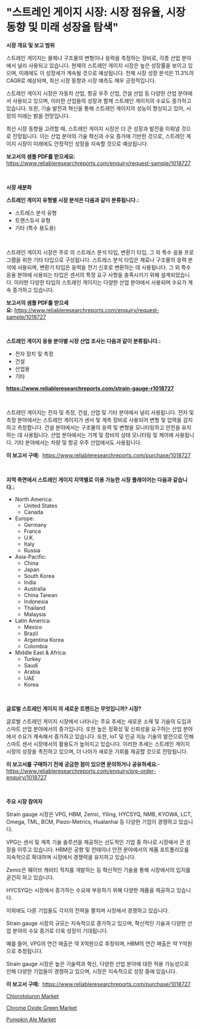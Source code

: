 <p><h1>"스트레인 게이지 시장: 시장 점유율, 시장 동향 및 미래 성장을 탐색"</h1></p><p><strong>시장 개요 및 보고 범위</strong></p>
<p><p>스트레인 게이지는 물체나 구조물의 변형이나 응력을 측정하는 장비로, 각종 산업 분야에서 널리 사용되고 있습니다. 현재의 스트레인 게이지 시장은 높은 성장률을 보이고 있으며, 미래에도 이 성장세가 계속될 것으로 예상됩니다. 전체 시장 성장 분석은 11.3%의 CAGR로 예상되며, 최신 시장 동향과 시장 예측도 매우 긍정적입니다.</p><p>스트레인 게이지 시장은 자동차 산업, 항공 우주 산업, 건설 산업 등 다양한 산업 분야에서 사용되고 있으며, 이러한 산업들의 성장과 함께 스트레인 게이지의 수요도 증가하고 있습니다. 또한, 기술 발전과 혁신을 통해 스트레인 게이지의 성능이 향상되고 있어, 시장의 미래는 밝을 전망입니다.</p><p>최신 시장 동향을 고려할 때, 스트레인 게이지 시장은 더 큰 성장과 발전을 이뤄낼 것으로 전망됩니다. 이는 산업 분야의 기술 혁신과 수요 증가에 기반한 것으로, 스트레인 게이지 시장이 미래에도 안정적인 성장을 지속할 것으로 예상됩니다.</p></p>
<p><strong>보고서의 샘플 PDF를 받으세요:</strong> <a href="https://www.reliableresearchreports.com/enquiry/request-sample/1018727">https://www.reliableresearchreports.com/enquiry/request-sample/1018727</a></p>
<p>&nbsp;</p>
<p><strong>시장 세분화</strong></p>
<p><strong>스트레인 게이지 유형별 시장 분석은 다음과 같이 분류됩니다.:</strong></p>
<p><ul><li>스트레스 분석 유형</li><li>트랜스듀서 유형</li><li>기타 (특수 용도용)</li></ul></p>
<p>&nbsp;</p>
<p><p>스트레인 게이지 시장은 주로 의 스트레스 분석 타입, 변환기 타입, 그 외 특수 응용 프로그램을 위한 기타 타입으로 구성됩니다. 스트레스 분석 타입은 재료나 구조물의 응력 분석에 사용되며, 변환기 타입은 응력을 전기 신호로 변환하는 데 사용됩니다. 그 외 특수 응용 분야에 사용되는 타입은 센서의 특정 요구 사항을 충족시키기 위해 설계되었습니다. 이러한 다양한 타입의 스트레인 게이지는 다양한 산업 분야에서 사용되며 수요가 계속 증가하고 있습니다.</p></p>
<p><strong>보고서의 샘플 PDF를 받으세요:</strong>&nbsp;<a href="https://www.reliableresearchreports.com/enquiry/request-sample/1018727">https://www.reliableresearchreports.com/enquiry/request-sample/1018727</a></p>
<p>&nbsp;</p>
<p><strong> 스트레인 게이지 응용 분야별 시장 산업 조사는 다음과 같이 분류됩니다.:</strong></p>
<p><ul><li>전자 장치 및 측정</li><li>건설</li><li>산업용</li><li>기타</li></ul></p>
<p><strong><a href="https://www.reliableresearchreports.com/strain-gauge-r1018727">https://www.reliableresearchreports.com/strain-gauge-r1018727</a></strong></p>
<p>&nbsp;</p>
<p><p>스트레인 게이지는 전자 및 측정, 건설, 산업 및 기타 분야에서 널리 사용됩니다. 전자 및 측정 분야에서는 스트레인 게이지가 센서 및 계측 장비로 사용되어 변형 및 압력을 감지하고 측정합니다. 건설 분야에서는 구조물의 응력 및 변형을 모니터링하고 안전을 유지하는 데 사용됩니다. 산업 분야에서는 기계 및 장비의 상태 모니터링 및 제어에 사용됩니다. 기타 분야에서는 차량 및 항공 우주 산업에서도 사용됩니다.</p></p>
<p><strong>이 보고서 구매:</strong>&nbsp; <a href="https://www.reliableresearchreports.com/purchase/1018727">https://www.reliableresearchreports.com/purchase/1018727</a></p>
<p>&nbsp;</p>
<p><strong>지역 측면에서 스트레인 게이지 지역별로 이용 가능한 시장 플레이어는 다음과 같습니다.:</strong></p>
<p><ul>
    <li>
        North America:
        <ul>
            <li>United States</li>
            <li>Canada</li>
        </ul>
    </li>
    <li>
        Europe:
        <ul>
            <li>Germany</li>
            <li>France</li>
            <li>U.K.</li>
            <li>Italy</li>
            <li>Russia</li>
        </ul>
    </li>
    <li>
        Asia-Pacific:
        <ul>
            <li>China</li>
            <li>Japan</li>
            <li>South Korea</li>
            <li>India</li>
            <li>Australia</li>
            <li>China Taiwan</li>
            <li>Indonesia</li>
            <li>Thailand</li>
            <li>Malaysia</li>
        </ul>
    </li>
    <li>
        Latin America:
        <ul>
            <li>Mexico</li>
            <li>Brazil</li>
            <li>Argentina Korea</li>
            <li>Colombia</li>
        </ul>
    </li>
    <li>
        Middle East & Africa:
        <ul>
            <li>Turkey</li>
            <li>Saudi</li>
            <li>Arabia</li>
            <li>UAE</li>
            <li>Korea</li>
        </ul>
    </li>
    </ul></p>
<p>&nbsp;</p>
<p><strong>글로벌 스트레인 게이지 의 새로운 트렌드는 무엇입니까? 시장?</strong></p>
<p><p>글로벌 스트레인 게이지 시장에서 나타나는 주요 추세는 새로운 소재 및 기술의 도입과 스마트 산업 분야에서의 증가입니다. 또한 높은 정확성 및 신뢰성을 요구하는 산업 분야에서 수요가 계속해서 증가하고 있습니다. 또한, IoT 및 인공 지능 기술의 발전으로 인해 스마트 센서 시장에서의 활용도가 높아지고 있습니다. 이러한 추세는 스트레인 게이지 시장의 성장을 촉진하고 있으며, 더 나아가 새로운 기회를 제공할 것으로 전망됩니다.</p></p>
<p><strong>이 보고서를 구매하기 전에 궁금한 점이 있으면 문의하거나 공유하세요.</strong>- <a href="https://www.reliableresearchreports.com/enquiry/pre-order-enquiry/1018727">https://www.reliableresearchreports.com/enquiry/pre-order-enquiry/1018727</a></p>
<p>&nbsp;</p>
<p><strong>주요 시장 참여자</strong></p>
<p><p>Strain gauge 시장은 VPG, HBM, Zemic, Yiling, HYCSYQ, NMB, KYOWA, LCT, Omega, TML, BCM, Piezo-Metrics, Hualanhai 등 다양한 기업이 경쟁하고 있습니다. </p><p>VPG는 센서 및 계측 기술 솔루션을 제공하는 선도적인 기업 중 하나로 시장에서 큰 성장을 이루고 있습니다. HBM은 공항 및 컨테이너 안전 분야에서의 제품 포트폴리오를 지속적으로 확대하며 시장에서 경쟁력을 유지하고 있습니다. </p><p>Zemic은 웨이브 캐비티 적치를 개발하는 등 혁신적인 기술을 통해 시장에서의 입지를 굳건히 하고 있습니다.</p><p>HYCSYQ는 시장에서 증가하는 수요에 부응하기 위해 다양한 제품을 제공하고 있습니다. </p><p>이외에도 다른 기업들도 각자의 전략을 펼치며 시장에서 경쟁하고 있습니다.</p><p>Strain gauge 시장의 규모는 지속적으로 증가하고 있으며, 혁신적인 기술과 다양한 산업 분야의 수요 증가로 더욱 성장이 기대됩니다.</p><p>예를 들어, VPG의 연간 매출은 약 X억원으로 추정되며, HBM의 연간 매출은 약 Y억원으로 추정됩니다.</p><p>Strain gauge 시장은 높은 기술력과 혁신, 다양한 산업 분야에 대한 적용 가능성으로 인해 다양한 기업들이 경쟁하고 있으며, 시장은 지속적으로 성장 중에 있습니다.</p></p>
<p><strong>이 보고서 구매:</strong>&nbsp;&nbsp;<a href="https://www.reliableresearchreports.com/purchase/1018727">https://www.reliableresearchreports.com/purchase/1018727</a></p>
<p><p><a href="https://ivy-potential-64b.notion.site/Global-Chlorotoluron-Market-by-Types-Applications-and-Major-Players-with-Regional-Growth-Rate-Ana-a15fa6c3bbde4184b831ab14193b97e9">Chlorotoluron Market</a></p><p><a href="https://five-trouble-98a.notion.site/Chrome-Oxide-Green-Market-Size-Market-Share-and-Global-Market-Analysis-Report-2024-2031-2090aa821f6a4655936dc1a584f16899">Chrome Oxide Green Market</a></p><p><a href="https://github.com/CliffMedina6/Market-Research-Report-List-4/blob/main/pumpkin-ale-market.md">Pumpkin Ale Market</a></p></p>